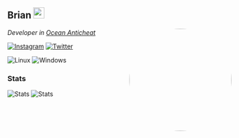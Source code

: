 <h2>Brian <img src="https://www.fg-a.com/flags/argentina-flag-animated.gif" width="25"></h2>
<img align='right' src="https://i.imgur.com/TsGujdu.png" style="border-radius:50%;" width="230">
<p><em>Developer in <a href="https://anticheat.site">Ocean Anticheat</a>
</em></p>

[![Instagram](https://img.shields.io/badge/Instagram-E4405F?style=for-the-badge&logo=instagram&logoColor=white)](https://www.instagram.com/brian.wal118/) [![Twitter](https://img.shields.io/badge/Twitter-1D9BF0?style=for-the-badge&logo=twitter&logoColor=white)](https://twitter.com/notsnakesilent)



![Linux](https://img.shields.io/badge/Linux-FCC624?style=for-the-badge&logo=linux&logoColor=black) ![Windows](https://img.shields.io/badge/Windows-0078D6?style=for-the-badge&logo=windows&logoColor=white)

### Stats
![Stats](https://github-readme-stats.vercel.app/api?username=notsnakesilent&show_icons=true&theme=transparent)
![Stats](https://github-readme-stats.vercel.app/api/top-langs/?username=notsnakesilent)
